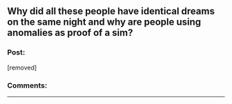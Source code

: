 ## Why did all these people have identical dreams on the same night and why are people using anomalies as proof of a sim?

### Post:

[removed]

### Comments:

---

